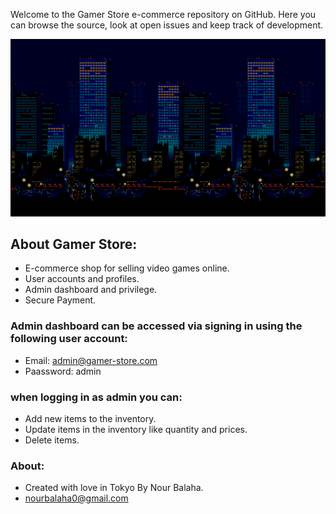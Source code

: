 Welcome to the Gamer Store e-commerce repository on GitHub.
Here you can browse the source, look at open issues and keep track of development. 

![gamer-image](client/src/assets/background.jpg)

## About Gamer Store:
* E-commerce shop for selling video games online.
* User accounts and profiles.
* Admin dashboard and privilege.
* Secure Payment.

### Admin dashboard can be accessed via signing in using the following user account:
* Email: admin@gamer-store.com
* Paassword: admin

### when logging in as admin you can:
* Add new items to the inventory.
* Update items in the inventory like quantity and prices.
* Delete items.

### About:
* Created with love in Tokyo By Nour Balaha.
* nourbalaha0@gmail.com
